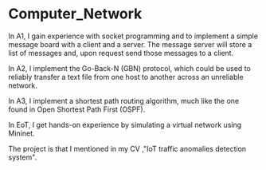 # Computer_Network

In A1, I gain experience with socket programming and to implement a simple message board with a client and a server. The message server will store a list of messages and, upon request send those messages to a client. 

In A2,  I implement the Go-Back-N (GBN) protocol, which could be used to reliably transfer a text file from one host to another across an unreliable network. 

In A3, I implement a shortest path routing algorithm, much like the one found in Open Shortest Path First (OSPF). 

In EoT, I get hands-on experience by simulating a virtual network using Mininet.

The project is that I mentioned in my CV ,"IoT traffic anomalies detection system".

